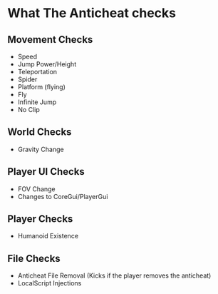 # What The Anticheat checks

## Movement Checks
- Speed
- Jump Power/Height
- Teleportation
- Spider
- Platform (flying)
- Fly
- Infinite Jump
- No Clip

## World Checks
- Gravity Change

## Player UI Checks
- FOV Change
- Changes to CoreGui/PlayerGui

## Player Checks
- Humanoid Existence

## File Checks
- Anticheat File Removal (Kicks if the player removes the anticheat)
- LocalScript Injections